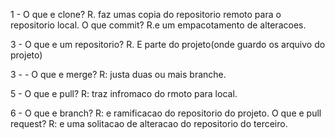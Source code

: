1 - O que e clone?
R. faz umas copia do repositorio remoto para o repositorio local.
O que  commit?  R.e um empacotamento de alteracoes. 

3 - O que e um repositorio?  R. E parte do projeto(onde guardo os arquivo do projeto)

3 -  - O que e merge?  R: justa duas ou mais branche.

5 - O que e pull?  R: traz infromaco do rmoto para local.

6 - O que e branch?  R: e ramificacao do repositorio do projeto.
O que e pull request?  R: e uma solitacao de alteracao do repositorio do terceiro.


